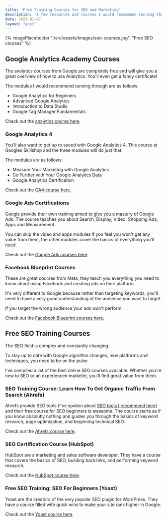 ```yaml
---
title: 'Free Training Courses for SEO and Marketing'
description: 'A few resources and courses I would recommend running through to get started with SEO, Marketing and Analytics.'
date: 2023-01-07
layout: "post"
---
```


{% imagePlaceholder "./src/assets/images/seo-courses.jpg", "Free SEO courses" %}

## Google Analytics Academy Courses

The analytics courses from Google are completely free and will give you a great overview of how to use Analytics. You'll even get a fancy certificate!

The modules I would recommend running through are as follows:

- Google Analytics for Beginners
- Advanced Google Analytics
- Introduction to Data Studio
- Google Tag Manager Fundamentals

Check out the [analytics course here](https://analytics.google.com/analytics/academy/).

### Google Analytics 4

You'll also want to get up to speed with Google Analytics 4. This course at Googles Skillshop and the three modules will do just that.

The modules are as follows:

- Measure Your Marketing with Google Analytics
- Go Further with Your Google Analytics Data
- Google Analytics Certification

Check out the [GA4 course here](https://skillshop.exceedlms.com/student/catalog/list?category_ids=6431-google-analytics-4).

### Google Ads Certifications

Google provide their own training aimed to give you a mastery of Google Ads. The course teaches you about Search, Display, Video, Shopping Ads, Apps and Measurement.

You can skip the video and apps modules if you feel you won't get any value from them, the other modules cover the basics of everything you'll need.

Check out the [Google Ads courses here](https://skillshop.exceedlms.com/student/catalog/list?category_ids=2844-google-ads-certifications).

### Facebook Blueprint Courses

These are great courses from Meta, they teach you everything you need to know about using Facebook and creating ads on their platform.

It's very different to Google because rather than targeting keywords, you'll need to have a very good understanding of the audience you want to target.

If you target the wrong audience your ads won't perform.

Check out the [Facebook Blueprint courses here](https://www.facebook.com/business/learn/courses).

## Free SEO Training Courses

The SEO field is complex and constantly changing.

To stay up to date with Google algorithm changes, new platforms and techniques, you need to be on the pulse.

I've compiled a list of the best online SEO courses available. Whether you're new to SEO or an experienced marketer, you'll find great value from them.

### SEO Training Course: Learn How To Get Organic Traffic From Search (Ahrefs)

Ahrefs provide SEO tools (I've spoken about [SEO tools I recommend here](/guides/recommended-tools/)) and their free course for SEO beginners is awesome. The course starts as if you know absolutly nothing and guides you through the basics of keyword research, page optimization, and beginning technical SEO.

Check out the [Ahrefs course here](https://academy.hubspot.com/courses/seo-training).

### SEO Certification Course (HubSpot)

HubSpot are a marketing and sales software developer. They have a course that covers the basics of SEO, building backlinks, and performing keyword research.

Check out the [HubSpot course here](https://ahrefs.com/academy/seo-training-course).

### Free SEO Training: SEO For Beginners (Yoast)

Yoast are the creators of the very popular SEO plugin for WordPress. They have a course filled with quick wins to make your site rank higher in Google.

Check out the [Yoast course here](https://yoast.com/academy/free-seo-training-seo-for-beginners/).